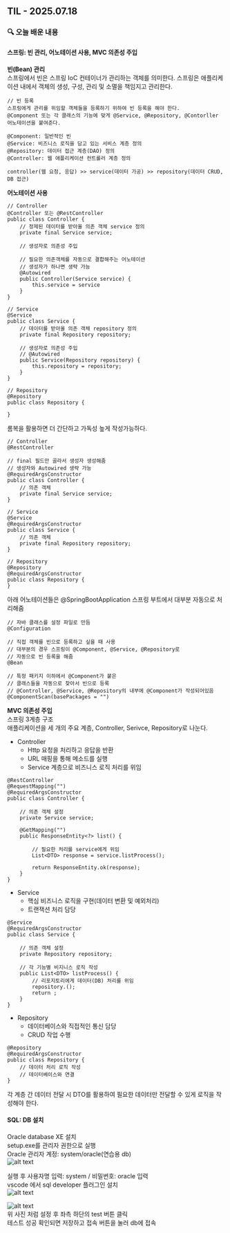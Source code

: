## TIL - 2025.07.18

### 🔍 오늘 배운 내용

#### 스프링: 빈 관리, 어노테이션 사용, MVC 의존성 주입

**빈(Bean) 관리**   
스프링에서 빈은 스프링 IoC 컨테이너가 관리하는 객체를 의미한다. 스프링은 애플리케이션 내에서 객체의 생성, 구성, 관리 및 소멸을 책임지고 관리한다.
```
// 빈 등록
스프링에게 관리를 위임할 객체들을 등록하기 위하여 빈 등록을 해야 한다.
@Component 또는 각 클래스의 기능에 맞게 @Service, @Repository, @Contorller 어노테이션을 붙여준다.

@Component: 일반적인 빈
@Service: 비즈니스 로직을 담고 있는 서비스 계층 정의
@Repository: 데이터 접근 계층(DAO) 정의
@Controller: 웹 애플리케이션 컨트롤러 계층 정의

controller(웹 요청, 응답) >> service(데이터 가공) >> repository(데이터 CRUD, DB 접근)
```

**어노테이션 사용**
```
// Controller
@Controller 또는 @RestController
public class Controller {
    // 정제된 데이터를 받아올 의존 객체 service 정의 
    private final Service service;

    // 생성자로 의존성 주입

    // 필요한 의존객체를 자동으로 결합해주는 어노테이션
    // 생성자가 하나면 생략 가능 
    @Autowired 
    public Controller(Service service) {
        this.service = service
    }
}

// Service
@Service
public class Service {
    // 데이터를 받아올 의존 객체 repository 정의
    private final Repository repository;

    // 생성자로 의존성 주입
    // @Autowired
    public Service(Repository repository) {
        this.repository = repository;
    }
}

// Repository
@Repository
public class Repository {

}
```
롬복을 활용하면 더 간단하고 가독성 높게 작성가능하다.
```
// Controller
@RestController

// final 필드만 골라서 생성자 생성해줌
// 생성자와 Autowired 생략 가능
@RequiredArgsConstructor 
public class Controller {
    // 의존 객체 
    private final Service service;
}

// Service
@Service
@RequiredArgsConstructor 
public class Service {
    // 의존 객체 
    private final Repository repository;
}

// Repository
@Repository
@RequiredArgsConstructor 
public class Repository {
}
```
아래 어노테이션들은 @SpringBootApplication 스프링 부트에서 대부분 자동으로 처리해줌
```
// 자바 클래스를 설정 파일로 만듬
@Configuration 

// 직접 객체를 빈으로 등록하고 싶을 때 사용
// 대부분의 경우 스프링이 @Component, @Service, @Repository로 
// 자동으로 빈 등록을 해줌
@Bean

// 특정 패키지 이하에서 @Component가 붙은 
// 클래스들을 자동으로 찾아서 빈으로 등록
// @Controller, @Service, @Repository의 내부에 @Component가 작성되어있음
@ComponentScan(basePackages = "")
```

**MVC 의존성 주입**   
스프링 3계층 구조   
애플리케이션을 세 개의 주요 계층, Controller, Serivce, Repository로 나눈다. 
- Controller   
    - Http 요청을 처리하고 응답을 반환
    - URL 매핑을 통해 메소드를 실행
    - Service 계층으로 비즈니스 로직 처리를 위임
```
@RestController
@RequestMapping("")
@RequiredArgsConstructor
public class Controller {

    // 의존 객체 설정
    private Service service;

    @GetMapping("")
    public ResponseEntity<?> list() {
        
        // 필요한 처리를 service에게 위임
        List<DTO> response = service.listProcess();

        return ResponseEntity.ok(response);
    }
}
```
- Service  
    - 핵심 비즈니스 로직을 구현(데이터 변환 및 예외처리)
    - 트랜잭션 처리 담당
```
@Service
@RequiredArgsConstructor
public class Service {

    // 의존 객체 설정
    private Repository repository;

    // 각 기능별 비지니스 로직 작성
    public List<DTO> listProcess() {
        // 리포지토리에게 데이터(DB) 처리를 위임
        repository.();
        return ;
    }
}
```
- Repository
    - 데이터베이스와 직접적인 통신 담당
    - CRUD 작업 수행
```
@Repository
@RequiredArgsConstructor
public class Repository {
    // 데이터 처리 로직 작성
    // 데이터베이스와 연결
}
```
   
각 계층 간 데이터 전달 시 DTO를 활용하여 필요한 데이터만 전달할 수 있게 로직을 작성해야 한다.   


#### SQL: DB 설치 
Oracle database XE 설치   
setup.exe를 관리자 권한으로 실행   
Oracle 관리자 계정: system/oracle(연습용 db)   
![alt text](image-2.png)   

실행 후 사용자명 입력: system / 비밀번호: oracle 입력   
vscode 에서 sql developer 플러그인 설치   
![alt text](image-3.png)   

![alt text](image-4.png)   
위 사진 처럼 설정 후 좌측 하단의 test 버튼 클릭   
테스트 성공 확인되면 저장하고 접속 버튼을 눌러 db에 접속




